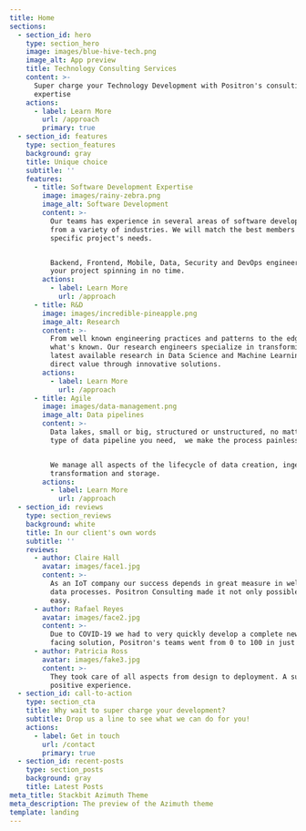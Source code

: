 ```yaml
---
title: Home
sections:
  - section_id: hero
    type: section_hero
    image: images/blue-hive-tech.png
    image_alt: App preview
    title: Technology Consulting Services
    content: >-
      Super charge your Technology Development with Positron's consulting
      expertise 
    actions:
      - label: Learn More
        url: /approach
        primary: true
  - section_id: features
    type: section_features
    background: gray
    title: Unique choice
    subtitle: ''
    features:
      - title: Software Development Expertise
        image: images/rainy-zebra.png
        image_alt: Software Development
        content: >-
          Our teams has experience in several areas of software development and
          from a variety of industries. We will match the best members to the
          specific project's needs. 


          Backend, Frontend, Mobile, Data, Security and DevOps engineers to get
          your project spinning in no time.
        actions:
          - label: Learn More
            url: /approach
      - title: R&D
        image: images/incredible-pineapple.png
        image_alt: Research
        content: >-
          From well known engineering practices and patterns to the edge of
          what's known. Our research engineers specialize in transforming the
          latest available research in Data Science and Machine Learning into
          direct value through innovative solutions.
        actions:
          - label: Learn More
            url: /approach
      - title: Agile
        image: images/data-management.png
        image_alt: Data pipelines
        content: >-
          Data lakes, small or big, structured or unstructured, no matter what
          type of data pipeline you need,  we make the process painless.


          We manage all aspects of the lifecycle of data creation, ingestion,
          transformation and storage. 
        actions:
          - label: Learn More
            url: /approach
  - section_id: reviews
    type: section_reviews
    background: white
    title: In our client's own words
    subtitle: ''
    reviews:
      - author: Claire Hall
        avatar: images/face1.jpg
        content: >-
          As an IoT company our success depends in great measure in well managed
          data processes. Positron Consulting made it not only possible but also
          easy.
      - author: Rafael Reyes
        avatar: images/face2.jpg
        content: >-
          Due to COVID-19 we had to very quickly develop a complete new customer
          facing solution, Positron's teams went from 0 to 100 in just 7 weeks!
      - author: Patricia Ross
        avatar: images/fake3.jpg
        content: >-
          They took care of all aspects from design to deployment. A super
          positive experience.
  - section_id: call-to-action
    type: section_cta
    title: Why wait to super charge your development?
    subtitle: Drop us a line to see what we can do for you!
    actions:
      - label: Get in touch
        url: /contact
        primary: true
  - section_id: recent-posts
    type: section_posts
    background: gray
    title: Latest Posts
meta_title: Stackbit Azimuth Theme
meta_description: The preview of the Azimuth theme
template: landing
---
```

